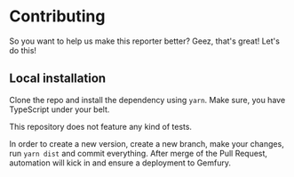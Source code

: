 # Contributing

So you want to help us make this reporter better?
Geez, that's great! Let's do this!

## Local installation

Clone the repo and install the dependency using `yarn`.
Make sure, you have TypeScript under your belt.

This repository does not feature any kind of tests.

In order to create a new version, create a new branch, make your changes,
run `yarn dist` and commit everything. After merge of the Pull Request,
automation will kick in and ensure a deployment to Gemfury.
